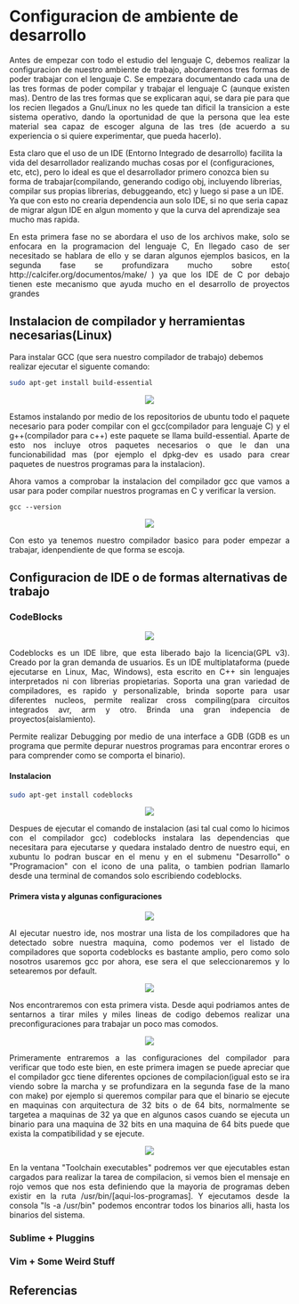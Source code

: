 # Configuracion de ambiente de desarrollo

<p align="justify">
Antes de empezar con todo el estudio del lenguaje C, debemos realizar la configuracion de nuestro ambiente de trabajo, abordaremos tres formas de poder trabajar con el lenguaje C. Se empezara documentando cada una de las tres formas de poder compilar y trabajar el lenguaje C (aunque existen mas). Dentro de las tres formas que se explicaran aqui, se dara pie para que los recien llegados a Gnu/Linux no les quede tan dificil la transicion a este sistema operativo, dando la oportunidad de que la persona que lea este material sea capaz de escoger alguna de las tres (de acuerdo a su experiencia o si quiere experimentar, que pueda hacerlo).
</p>

<p align="jusfity">
Esta claro que el uso de un IDE (Entorno Integrado de desarrollo) facilita la vida del desarrollador realizando muchas cosas por el (configuraciones, etc, etc), pero lo ideal es que el desarrollador primero conozca bien su forma de trabajar(compilando, generando codigo obj, incluyendo librerias, compilar sus propias librerias, debuggeando, etc) y luego si pase a un IDE. Ya que con esto no crearia dependencia aun solo IDE, si no que seria capaz de migrar algun IDE en algun momento y que la curva del aprendizaje sea mucho mas rapida. 
</p>

<p align="justify">
En esta primera fase no se abordara el uso de los archivos make, solo se enfocara en la programacion del lenguaje C, En llegado caso de ser necesitado se hablara de ello y se daran algunos ejemplos basicos, en la segunda fase se profundizara mucho sobre esto( http://calcifer.org/documentos/make/ ) ya que los IDE de C por debajo tienen este mecanismo que ayuda mucho en el desarrollo de proyectos grandes
</p>

## Instalacion de compilador y herramientas necesarias(Linux)

Para instalar GCC (que sera nuestro compilador de trabajo) debemos realizar ejecutar el siguente comando:

```bash
sudo apt-get install build-essential
```
<p align="center">
<img src="imagenes/gcc_install.jpg">
</p>

<p align="justify">
Estamos instalando por medio de los repositorios de ubuntu todo el paquete necesario para poder compilar con el gcc(compilador para lenguaje C) y el g++(compilador para c++) este paquete se llama build-essential. Aparte de esto nos incluye otros paquetes necesarios o que le dan una funcionabilidad mas (por ejemplo el dpkg-dev es usado para crear paquetes de nuestros programas para la instalacion).
</p>

<p align="justify">
Ahora vamos a comprobar la instalacion del compilador gcc que vamos a usar para poder compilar nuestros programas en C y verificar la version. 
</p>

```
gcc --version 
```

<p align="center">
<img src="imagenes/gcc_checked.jpg">
</p>

<p align="justify">
Con esto ya tenemos nuestro compilador basico para poder empezar a trabajar, idenpendiente de que forma se escoja.
</p>

## Configuracion de IDE o de formas alternativas de trabajo

### CodeBlocks

<p align="center">
<img src="imagenes/codeblocks_logo.png">
</p>

<p align="justify">
Codeblocks es un IDE libre, que esta liberado bajo la licencia(GPL v3). Creado por la gran demanda de usuarios. Es un IDE multiplataforma (puede ejecutarse en Linux, Mac, Windows), esta escrito en C++ sin lenguajes interpretados ni con librerias propietarias. Soporta una gran variedad de compiladores, es rapido y personalizable, brinda soporte para usar diferentes nucleos, permite realizar cross compiling(para circuitos integrados avr, arm y otro. Brinda una gran indepencia de proyectos(aislamiento).
</p>

<p align="justify">
Permite realizar Debugging por medio de una interface a GDB (GDB es un programa que permite depurar nuestros programas para encontrar erores o para comprender como se comporta el binario). 
</p>

#### Instalacion 

```bash
sudo apt-get install codeblocks
```
<p align="center">
<img src="imagenes/codeblocks_install.jpg"
</p>

<p align="justify">
Despues de ejecutar el comando de instalacion (asi tal cual como lo hicimos con el compilador gcc) codeblocks instalara las dependencias que necesitara para ejecutarse y quedara instalado dentro de nuestro equi, en xubuntu lo podran buscar en el menu y en el submenu "Desarrollo" o "Programacion" con el icono de una palita, o tambien podrian llamarlo desde una terminal de comandos solo escribiendo codeblocks.
</p>

#### Primera vista y algunas configuraciones

<p align="center">
<img src="imagenes/first_run.jpg">
</p>

<p align="justify">
Al ejecutar nuestro ide, nos mostrar una lista de los compiladores que ha detectado sobre nuestra maquina, como podemos ver el listado de compiladores que soporta codeblocks es bastante amplio, pero como solo nosotros usaremos gcc por ahora, ese sera el que seleccionaremos y lo setearemos por default.
</p>

<p align="center">
<img src="imagenes/view_ide.jpg">
</p>

<p align="justify">
Nos encontraremos con esta primera vista. Desde aqui podriamos antes de sentarnos a tirar miles y miles lineas  de codigo debemos realizar una preconfiguraciones para trabajar un poco mas comodos.
</p>

<p align="center">
<img src="imagenes/compiler_codeblocks.jpg">
</p>

<p align="justify">
Primeramente entraremos a las configuraciones del compilador para verificar que todo este bien, en este primera imagen se puede apreciar que el compilador gcc tiene diferentes opciones de compilacion(igual esto se ira viendo sobre la marcha y se profundizara en la segunda fase de la mano con make) por ejemplo si queremos compilar para que el binario se ejecute en maquinas con arquitectura de 32 bits o de 64 bits, normalmente se targetea  a maquinas de 32 ya que en algunos casos cuando se ejecuta un binario para una maquina de 32 bits en una maquina de 64 bits puede que exista la compatibilidad y se ejecute.
</p>

<p align="center">
<img src="imagenes/files_compiling.jpg">
</p>

<p align="justify">
En la ventana "Toolchain executables" podremos ver que ejecutables estan cargados para realizar la tarea de compilacion, si vemos bien el mensaje en rojo vemos que nos esta definiendo que la mayoria de programas deben existir en la ruta /usr/bin/[aqui-los-programas]. Y ejecutamos desde la consola "ls -a /usr/bin" podemos encontrar todos los binarios alli, hasta los binarios del sistema.  
</p>


### Sublime + Pluggins

### Vim + Some Weird Stuff

## Referencias


